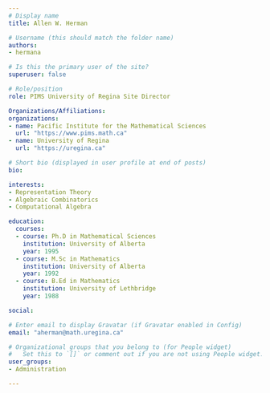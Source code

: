 ```yaml
---
# Display name
title: Allen W. Herman

# Username (this should match the folder name)
authors:
- hermana

# Is this the primary user of the site?
superuser: false

# Role/position
role: PIMS University of Regina Site Director

Organizations/Affiliations:
organizations:
- name: Pacific Institute for the Mathematical Sciences
  url: "https://www.pims.math.ca"
- name: University of Regina
  url: "https://uregina.ca"

# Short bio (displayed in user profile at end of posts)
bio: 

interests:
- Representation Theory
- Algebraic Combinatorics
- Computational Algebra

education:
  courses:
  - course: Ph.D in Mathematical Sciences
    institution: University of Alberta
    year: 1995
  - course: M.Sc in Mathematics
    institution: University of Alberta
    year: 1992
  - course: B.Ed in Mathematics
    institution: University of Lethbridge
    year: 1988

social:

# Enter email to display Gravatar (if Gravatar enabled in Config)
email: "aherman@math.uregina.ca"

# Organizational groups that you belong to (for People widget)
#   Set this to `[]` or comment out if you are not using People widget.
user_groups:
- Administration

---
```


